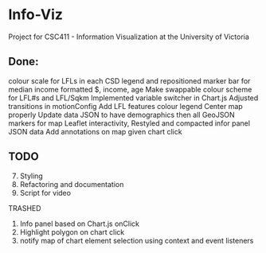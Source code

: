 # Info-Viz
Project for CSC411 - Information Visualization at the University of Victoria

## Done:
   colour scale for LFLs in each CSD legend and repositioned
   marker bar for median income
   formatted $, income, age 
   Make swappable colour scheme for LFL#s and LFL/Sqkm
   Implemented variable switcher in Chart.js
   Adjusted transitions in motionConfig
   Add LFL features
   colour legend
   Center map properly
   Update data JSON to have demographics then all GeoJSON markers for map
   Leaflet interactivity, 
   Restyled and compacted infor panel JSON data
   Add annotations on map given chart click

## TODO
7) Styling
8) Refactoring and documentation
9) Script for video

TRASHED
1) Info panel based on Chart.js onClick
2) Highlight polygon on chart click
3) notify map of chart element selection using context and event listeners
